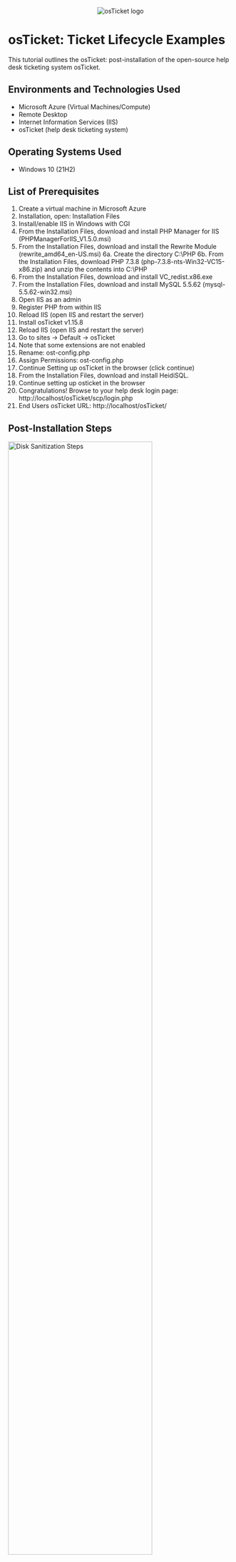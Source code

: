 <p align="center">
<img src="https://i.imgur.com/Clzj7Xs.png" alt="osTicket logo"/>
</p>

# osTicket: Ticket Lifecycle Examples
This tutorial outlines the osTicket: post-installation of the open-source help desk ticketing system osTicket.<br />


<h2>Environments and Technologies Used</h2>

- Microsoft Azure (Virtual Machines/Compute)
- Remote Desktop
- Internet Information Services (IIS)
- osTicket (help desk ticketing system)

<h2>Operating Systems Used </h2>

- Windows 10</b> (21H2)

<h2>List of Prerequisites</h2>

1. Create a virtual machine in Microsoft Azure
2. Installation, open: Installation Files
3. Install/enable IIS in Windows with CGI
4. From the Installation Files, download and install PHP Manager for IIS (PHPManagerForIIS_V1.5.0.msi)
5. From the Installation Files, download and install the Rewrite Module (rewrite_amd64_en-US.msi)
6a. Create the directory C:\PHP
6b. From the Installation Files, download PHP 7.3.8 (php-7.3.8-nts-Win32-VC15-x86.zip) and unzip the contents into C:\PHP
7. From the Installation Files, download and install VC_redist.x86.exe
8. From the Installation Files, download and install MySQL 5.5.62 (mysql-5.5.62-win32.msi)
9. Open IIS as an admin
10. Register PHP from within IIS
11. Reload IIS (open IIS and restart the server)
12. Install osTicket v1.15.8
13. Reload IIS (open IIS and restart the server)
14. Go to sites -> Default -> osTicket
15. Note that some extensions are not enabled
16. Rename: ost-config.php
17. Assign Permissions: ost-config.php
18. Continue Setting up osTicket in the browser (click continue)
19. From the Installation Files, download and install HeidiSQL.
20. Continue setting up osticket in the browser
21. Congratulations! Browse to your help desk login page: http://localhost/osTicket/scp/login.php
22. End Users osTicket URL: http://localhost/osTicket/ 

<h2>Post-Installation Steps</h2>

<p>
<img src="https://i.imgur.com/chyaFyl.png" height="80%" width="80%" alt="Disk Sanitization Steps"/>
</p>
<p>
Lorem ipsum dolor sit amet, consectetur adipiscing elit, sed do eiusmod tempor incididunt ut labore et dolore magna aliqua. Ut enim ad minim veniam, quis nostrud exercitation ullamco laboris nisi ut aliquip ex ea commodo consequat. Duis aute irure dolor in reprehenderit in voluptate velit esse cillum dolore eu fugiat nulla pariatur.
</p>
<br />

<p>
<img src="https://i.imgur.com/chyaFyl.png" height="80%" width="80%" alt="Disk Sanitization Steps"/>
</p>
<p>
Lorem ipsum dolor sit amet, consectetur adipiscing elit, sed do eiusmod tempor incididunt ut labore et dolore magna aliqua. Ut enim ad minim veniam, quis nostrud exercitation ullamco laboris nisi ut aliquip ex ea commodo consequat. Duis aute irure dolor in reprehenderit in voluptate velit esse cillum dolore eu fugiat nulla pariatur.
</p>
<br />

<p>
<img src="https://i.imgur.com/DJmEXEB.png" height="80%" width="80%" alt="Disk Sanitization Steps"/>
</p>
<p>
Lorem ipsum dolor sit amet, consectetur adipiscing elit, sed do eiusmod tempor incididunt ut labore et dolore magna aliqua. Ut enim ad minim veniam, quis nostrud exercitation ullamco laboris nisi ut aliquip ex ea commodo consequat. Duis aute irure dolor in reprehenderit in voluptate velit esse cillum dolore eu fugiat nulla pariatur.
</p>
<br />

<p>
<img src="https://i.imgur.com/DJmEXEB.png" height="80%" width="80%" alt="Disk Sanitization Steps"/>
</p>
<p>
Lorem ipsum dolor sit amet, consectetur adipiscing elit, sed do eiusmod tempor incididunt ut labore et dolore magna aliqua. Ut enim ad minim veniam, quis nostrud exercitation ullamco laboris nisi ut aliquip ex ea commodo consequat. Duis aute irure dolor in reprehenderit in voluptate velit esse cillum dolore eu fugiat nulla pariatur.
</p>
<br />
